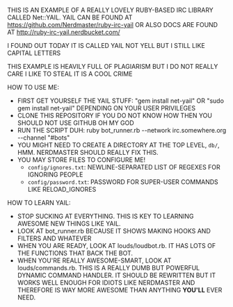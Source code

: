THIS IS AN EXAMPLE OF A REALLY LOVELY RUBY-BASED IRC LIBRARY CALLED Net::YAIL.  YAIL CAN BE FOUND
AT https://github.com/Nerdmaster/ruby-irc-yail OR ALSO DOCS ARE FOUND AT http://ruby-irc-yail.nerdbucket.com/

I FOUND OUT TODAY IT IS CALLED YAIL NOT YELL BUT I STILL LIKE CAPITAL LETTERS

THIS EXAMPLE IS HEAVILY FULL OF PLAGIARISM BUT I DO NOT REALLY CARE I LIKE TO STEAL IT IS A COOL CRIME

HOW TO USE ME:

* FIRST GET YOURSELF THE YAIL STUFF: "gem install net-yail" OR "sudo gem install net-yail" DEPENDING ON YOUR USER PRIVILEGES
* CLONE THIS REPOSITORY IF YOU DO NOT KNOW HOW THEN YOU SHOULD NOT USE GITHUB OH MY GOD
* RUN THE SCRIPT DUH: ruby bot_runner.rb --network irc.somewhere.org --channel "#bots"
* YOU MIGHT NEED TO CREATE A DIRECTORY AT THE TOP LEVEL, `db/`, HMM.  NERDMASTER SHOULD REALLY FIX THIS.
* YOU MAY STORE FILES TO CONFIGURE ME!
  * `config/ignores.txt`: NEWLINE-SEPARATED LIST OF REGEXES FOR IGNORING PEOPLE
  * `config/password.txt`: PASSWORD FOR SUPER-USER COMMANDS LIKE RELOAD_IGNORES

HOW TO LEARN YAIL:

* STOP SUCKING AT EVERYTHING.  THIS IS KEY TO LEARNING AWESOME NEW THINGS LIKE YAIL.
* LOOK AT bot_runner.rb BECAUSE IT SHOWS MAKING HOOKS AND FILTERS AND WHATEVER
* WHEN YOU ARE READY, LOOK AT louds/loudbot.rb.  IT HAS LOTS OF THE FUNCTIONS THAT BACK THE BOT.
* WHEN YOU'RE REALLY AWESOME-SMART, LOOK AT louds/commands.rb.  THIS IS A REALLY DUMB BUT POWERFUL
  DYNAMIC COMMAND HANDLER.  IT SHOULD BE REWRITTEN BUT IT WORKS WELL ENOUGH FOR IDIOTS LIKE
  NERDMASTER AND THEREFORE IS WAY MORE AWESOME THAN ANYTHING **YOU'LL** EVER NEED.
